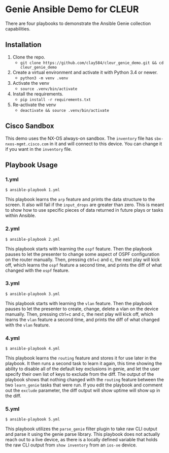 # Genie Ansible Demo for CLEUR

There are four playbooks to demonstrate the Ansible Genie collection capabilities.


## Installation


1. Clone the repo.
	- `git clone https://github.com/clay584/cleur_genie_demo.git && cd cleur_genie_demo`
2. Create a virtual environment and activate it with Python 3.4 or newer.
	- `python3 -m venv .venv`
3. Activate the venv
	- `source .venv/bin/activate`
4. Install the requirements.
	- `pip install -r requirements.txt`
5. Re-activate the venv
	- `deactivate && source .venv/bin/activate`

## Cisco Sandbox

This demo uses the NX-OS always-on sandbox. The `inventory` file has `sbx-nxos-mgmt.cisco.com` in it and will connect to this device. You can 
change it if you want in the `inventory` file.

## Playbook Usage

### 1.yml

`$ ansible-playbook 1.yml`

This playbook learns the `arp` feature and prints the data structure to the screen. It also will fail if the `input_drops` are greater than zero. 
This is meant to show how to use specific pieces of data returned in future plays or tasks within Ansible.

### 2.yml

`$ ansible-playbook 2.yml`

This playbook starts with learning the `ospf` feature. Then the playbook pauses to let the presenter to change some aspect of OSPF configuration 
on the router manually. Then, pressing ctrl+c and c, the next play will kick off, which learns the `ospf` feature a second time, and prints the 
diff of what changed with the `ospf` feature.

### 3.yml

`$ ansible-playbook 3.yml`

This playbook starts with learning the `vlan` feature. Then the playbook pauses to let the presenter to create, change, delete a vlan 
on the device manually. Then, pressing ctrl+c and c, the next play will kick off, which learns the `vlan` feature a second time, and prints the
diff of what changed with the `vlan` feature.

### 4.yml

`$ ansible-playbook 4.yml`

This playbook learns the `routing` feature and stores it for use later in the playbook. It then runs a second task to learn it again, this time showing 
the ability to disable all of the default key exclusions in genie, and let the user specify their own list of keys to exclude from the diff. The output 
of the playbook shows that nothing changed with the `routing` feature between the two `learn_genie` tasks that were run. If you edit the playbook and comment 
out the `exclude` parameter, the diff output will show uptime will show up in the diff.

### 5.yml

`$ ansible-playbook 5.yml`

This playbook utilizes the `parse_genie` filter plugin to take raw CLI output and parse it using the genie parse library. This playbook does not actually 
reach out to a live device, as there is a locally defined variable that holds the raw CLI output from `show inventory` from an `ios-xe` device.
 

